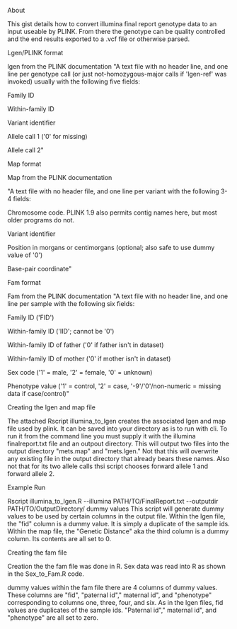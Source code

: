 About

This gist details how to convert illumina final report genotype data to an input useable by PLINK. From there the genotype can be quality controlled and the end results exported to a .vcf file or otherwise parsed.

Lgen/PLINK format

lgen from the PLINK documentation "A text file with no header line, and one line per genotype call (or just not-homozygous-major calls if 'lgen-ref' was invoked) usually with the following five fields:

Family ID

Within-family ID

Variant identifier

Allele call 1 ('0' for missing)

Allele call 2"

Map format

Map from the PLINK documentation

"A text file with no header file, and one line per variant with the following 3-4 fields:

Chromosome code. PLINK 1.9 also permits contig names here, but most older programs do not.

Variant identifier

Position in morgans or centimorgans (optional; also safe to use dummy value of '0')

Base-pair coordinate"

Fam format

Fam from the PLINK documentation "A text file with no header line, and one line per sample with the following six fields:

Family ID ('FID')

Within-family ID ('IID'; cannot be '0')

Within-family ID of father ('0' if father isn't in dataset)

Within-family ID of mother ('0' if mother isn't in dataset)

Sex code ('1' = male, '2' = female, '0' = unknown)

Phenotype value ('1' = control, '2' = case, '-9'/'0'/non-numeric = missing data if case/control)"

Creating the lgen and map file

The attached Rscript illumina_to_lgen creates the associated lgen and map file used by plink. It can be saved into your directory as is to run with cli. To run it from the command line you must supply it with the illumina finalreport.txt file and an outpout directory. This will output two files into the output directory "mets.map" and "mets.lgen." Not that this will overwrite any existing file in the output directory that already bears these names. Also not that for its two allele calls thsi script chooses forward allele 1 and forward allele 2.

Example Run

Rscript illumina_to_lgen.R --illumina PATH/TO/FinalReport.txt --outputdir PATH/TO/OutputDirectory/
dummy values This script will generate dummy values to be used by certain columns in the output file. Within the lgen file, the "fid" column is a dummy value. It is simply a duplicate of the sample ids. Within the map file, the "Genetic Distance" aka the third column is a dummy column. Its contents are all set to 0.

Creating the fam file

Creation the the fam file was done in R. Sex data was read into R as shown in the Sex_to_Fam.R code.

dummy values within the fam file there are 4 columns of dummy values. These columns are "fid", "paternal id"," maternal id", and "phenotype" corresponding to columns one, three, four, and six. As in the lgen files, fid values are duplicates of the sample ids. "Paternal id"," maternal id", and "phenotype" are all set to zero.




